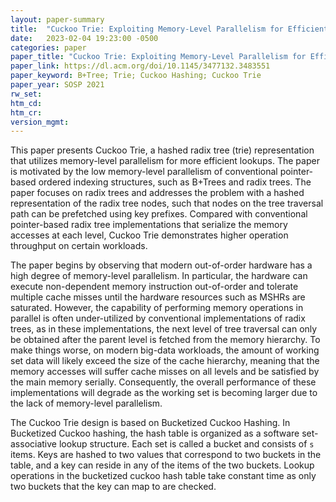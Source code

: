```yaml
---
layout: paper-summary
title:  "Cuckoo Trie: Exploiting Memory-Level Parallelism for Efficient DRAM Indexing"
date:   2023-02-04 19:23:00 -0500
categories: paper
paper_title: "Cuckoo Trie: Exploiting Memory-Level Parallelism for Efficient DRAM Indexing"
paper_link: https://dl.acm.org/doi/10.1145/3477132.3483551
paper_keyword: B+Tree; Trie; Cuckoo Hashing; Cuckoo Trie
paper_year: SOSP 2021
rw_set:
htm_cd:
htm_cr:
version_mgmt:
---
```


This paper presents Cuckoo Trie, a hashed radix tree (trie) representation that utilizes memory-level parallelism 
for more efficient lookups. The paper is motivated by the low memory-level parallelism of conventional pointer-based 
ordered indexing structures, such as B+Trees and radix trees. The paper focuses on radix trees and addresses 
the problem with a hashed representation of the radix tree nodes, such that nodes on the tree traversal path can be 
prefetched using key prefixes. Compared with conventional pointer-based radix tree implementations that serialize 
the memory accesses at each level, Cuckoo Trie demonstrates higher operation throughput on certain workloads.

The paper begins by observing that modern out-of-order hardware has a high degree of memory-level parallelism. In
particular, the hardware can execute non-dependent memory instruction out-of-order and tolerate multiple cache misses
until the hardware resources such as MSHRs are saturated. However, the capability of performing memory operations in 
parallel is often under-utilized by conventional implementations of radix trees, as in these
implementations, the next level of tree traversal can only be obtained after the parent level is fetched from the 
memory hierarchy. To make things worse, on modern big-data workloads, the amount of working set data will likely
exceed the size of the cache hierarchy, meaning that the memory accesses will suffer cache misses on all levels
and be satisfied by the main memory serially. Consequently, the overall performance of these implementations will 
degrade as the working set is becoming larger due to the lack of memory-level parallelism.

The Cuckoo Trie design is based on Bucketized Cuckoo Hashing. In Bucketized Cuckoo hashing, the hash table is organized
as a software set-associative lookup structure. Each set is called a bucket and consists of `s` items. Keys are
hashed to two values that correspond to two buckets in the table, and a key can reside in any of the items of the 
two buckets. Lookup operations in the bucketized cuckoo hash table take constant time as only two buckets that
the key can map to are checked. 